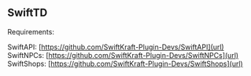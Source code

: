 ## SwiftTD

Requirements:

SwiftAPI: [https://github.com/SwiftKraft-Plugin-Devs/SwiftAPI](url)
SwiftNPCs: [https://github.com/SwiftKraft-Plugin-Devs/SwiftNPCs](url)
SwiftShops: [https://github.com/SwiftKraft-Plugin-Devs/SwiftShops](url)
